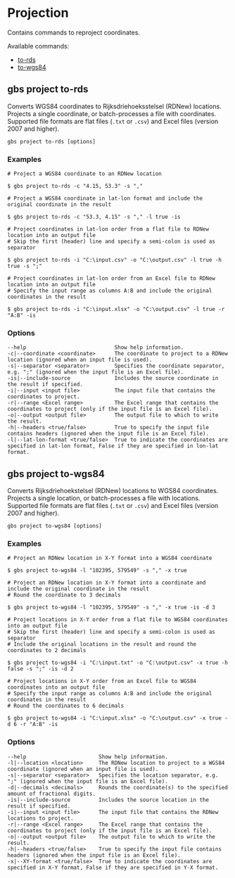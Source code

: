# Projection

Contains commands to reproject coordinates.

Available commands:
- [to-rds](#gbs-project-to-rds)
- [to-wgs84](#gbs-project-to-wgs84)

## gbs project to-rds
Converts WGS84 coordinates to Rijksdriehoeksstelsel (RDNew) locations. Projects a single coordinate, or batch-processes a file with coordinates. Supported file formats are flat files (`.txt` or `.csv`) and Excel files (version 2007 and higher).

```
gbs project to-rds [options]
```

### Examples

```
# Project a WGS84 coordinate to an RDNew location

$ gbs project to-rds -c "4.15, 53.3" -s ","

# Project a WGS84 coordinate in lat-lon format and include the original coordinate in the result

$ gbs project to-rds -c "53.3, 4.15" -s "," -l true -is

# Project coordinates in lat-lon order from a flat file to RDNew location into an output file
# Skip the first (header) line and specify a semi-colon is used as separator

$ gbs project to-rds -i "C:\input.csv" -o "C:\output.csv" -l true -h true -s ";"

# Project coordinates in lat-lon order from an Excel file to RDNew location into an output file
# Specify the input range as columns A:B and include the original coordinates in the result

$ gbs project to-rds -i "C:\input.xlsx" -o "C:\output.csv" -l true -r "A:B" -is
```

### Options

```
--help                            Show help information.
-c|--coordinate <coordinate>      The coordinate to project to a RDNew location (ignored when an input file is used).
-s|--separator <separator>        Specifies the coordinate separator, e.g. ";" (ignored when the input file is an Excel file).
-is|--include-source              Includes the source coordinate in the result if specified.
-i|--input <input file>           The input file that contains the coordinates to project.
-r|--range <Excel range>          The Excel range that contains the coordinates to project (only if the input file is an Excel file).
-o|--output <output file>         The output file to which to write the result.
-h|--headers <true/false>         True to specify the input file contains headers (ignored when the input file is an Excel file).
-l|--lat-lon-format <true/false>  True to indicate the coordinates are specified in lat-lon format, False if they are specified in lon-lat format.
```

## gbs project to-wgs84
Converts Rijksdriehoekstelsel (RDNew) locations to WGS84 coordinates. Projects a single location, or batch-processes a file with locations. Supported file formats are flat files (`.txt` or `.csv`) and Excel files (version 2007 and higher).

```
gbs project to-wgs84 [options]
```

### Examples

```
# Project an RDNew location in X-Y format into a WGS84 coordinate

$ gbs project to-wgs84 -l "102395, 579549" -s "," -x true

# Project an RDNew location in X-Y format into a coordinate and include the original coordinate in the result
# Round the coordinate to 3 decimals

$ gbs project to-wgs84 -l "102395, 579549" -s "," -x true -is -d 3

# Project locations in X-Y order from a flat file to WGS84 coordinates into an output file
# Skip the first (header) line and specify a semi-colon is used as separator
# Include the original locations in the result and round the coordinates to 2 decimals

$ gbs project to-wgs84 -i "C:\input.txt" -o "C:\output.csv" -x true -h false -s ";" -is -d 2

# Project locations in X-Y order from an Excel file to WGS84 coordinates into an output file
# Specify the input range as columns A:B and include the original coordinates in the result
# Round the coordinates to 6 decimals

$ gbs project to-wgs84 -i "C:\input.xlsx" -o "C:\output.csv" -x true -d 6 -r "A:B" -is
```

### Options

```
--help                       Show help information.
-l|--location <location>     The RDNew location to project to a WGS84 coordinate (ignored when an input file is used).
-s|--separator <separator>   Specifies the location separator, e.g. ";" (ignored when the input file is an Excel file).
-d|--decimals <decimals>     Rounds the coordinate(s) to the specified amount of fractional digits.
-is|--include-source         Includes the source location in the result if specified.
-i|--input <input file>      The input file that contains the RDNew locations to project.
-r|--range <Excel range>     The Excel range that contains the coordinates to project (only if the input file is an Excel file).
-o|--output <output file>    The output file to which to write the result.
-h|--headers <true/false>    True to specify the input file contains headers (ignored when the input file is an Excel file).
-x|--XY-format <true/false>  True to indicate the coordinates are specified in X-Y format, False if they are specified in Y-X format.
```
